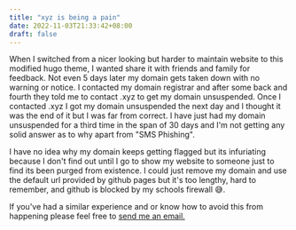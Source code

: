 ```yaml
---
title: "xyz is being a pain"
date: 2022-11-03T21:33:42+08:00
draft: false
---
```

When I switched from a nicer looking but harder to maintain website to this modified hugo theme, I wanted share it with friends and family for feedback. Not even 5 days later my domain gets taken down with no warning or notice. I contacted my domain registrar and after some back and fourth they told me to contact .xyz to get my domain unsuspended. Once I contacted .xyz I got my domain unsuspended the next day and I thought it was the end of it but I was far from correct. I have just had my domain unsuspended for a third time in the span of 30 days and I'm not getting any solid answer as to why apart from "SMS Phishing".

I have no idea why my domain keeps getting flagged but its infuriating because I don't find out until I go to show my website to someone just to find its been purged from existence. I could just remove my domain and use the default url provided by github pages but it's too lengthy, hard to remember, and github is blocked by my schools firewall 😅.

If you've had a similar experience and or know how to avoid this from happening please feel free to <a href="mailto:raidernight920@gmail.com?subject=Possible solution to your domain troubles">send me an email.</a>